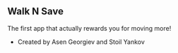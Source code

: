 ## Walk N Save

The first app that actually rewards you for moving more!

- Created by Asen Georgiev and Stoil Yankov 

